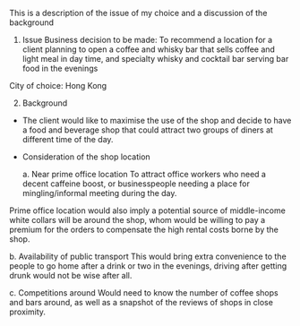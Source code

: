 This is a description of the issue of my choice and a discussion of the background

1. Issue
Business decision to be made: To recommend a location for a client planning to open a coffee and whisky bar that sells coffee and light meal in day time, and specialty whisky and cocktail bar serving bar food in the evenings

City of choice: Hong Kong

2. Background
- The client would like to maximise the use of the shop and decide to have a food and beverage shop that could attract two groups of diners at different time of the day. 

- Consideration of the shop location

  a. Near prime office location
To attract office workers who need a decent caffeine boost, or businesspeople needing a place for mingling/informal meeting during the day.

Prime office location would also imply a potential source of middle-income white collars will be around the shop, whom would be willing to pay a premium for the orders to compensate the high rental costs borne by the shop.

  b. Availability of public transport
This would bring extra convenience to the people to go home after a drink or two in the evenings, driving after getting drunk would not be wise after all.

  c. Competitions around
Would need to know the number of coffee shops and bars around, as well as a snapshot of the reviews of shops in close proximity.
